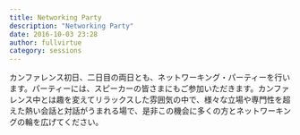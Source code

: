 ```yaml
---
title: Networking Party
description: "Networking Party"
date: 2016-10-03 23:28
author: fullvirtue
category: sessions
---
```

カンファレンス初日、二日目の両日とも、ネットワーキング・パーティーを行います。パーティーには、スピーカーの皆さまにもご参加いただきます。カンファレンス中とは趣を変えてリラックスした雰囲気の中で、様々な立場や専門性を超えた熱い会話と対話がうまれる場で、是非この機会に多くの方とネットワーキングの輪を広げてください。